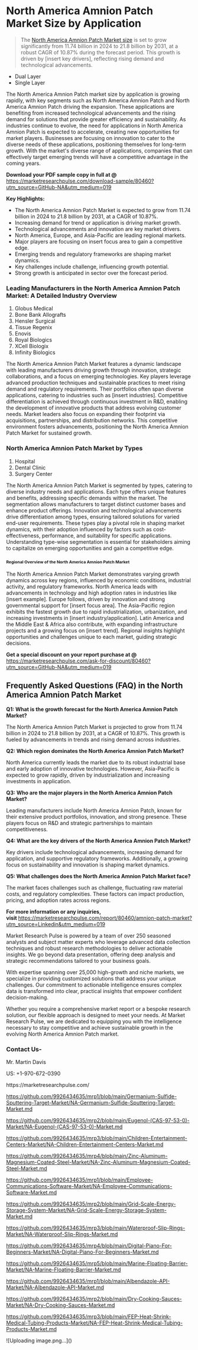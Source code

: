 <h1>North America Amnion Patch Market&nbsp;Size by Application</h1><blockquote><p>The <a href="https://marketresearchpulse.com/download-sample/80460?utm_source=GitHub-NA&amp;utm_medium=019">North America Amnion Patch Market size</a> is set to grow significantly from 11.74 billion in 2024 to 21.8 billion by 2031, at a robust CAGR of 10.87% during the forecast period. This growth is driven by [insert key drivers], reflecting rising demand and technological advancements.</p></blockquote><ul><li>Dual Layer<li> Single Layer</li></ul><p>The North America Amnion Patch market size by application is growing rapidly, with key segments such as North America Amnion Patch and North America Amnion Patch driving the expansion. These applications are benefiting from increased technological advancements and the rising demand for solutions that provide greater efficiency and sustainability. As industries continue to evolve, the need for applications in North America Amnion Patch is expected to accelerate, creating new opportunities for market players. Businesses are focusing on innovation to cater to the diverse needs of these applications, positioning themselves for long-term growth. With the market's diverse range of applications, companies that can effectively target emerging trends will have a competitive advantage in the coming years.</p><p><strong>Download your PDF sample copy in full at @ </strong><a href="https://marketresearchpulse.com/download-sample/80460?utm_source=GitHub-NA&amp;utm_medium=019">https://marketresearchpulse.com/download-sample/80460?utm_source=GitHub-NA&amp;utm_medium=019</a></p><p><strong>Key Highlights: </strong></p><ul><li>The North America Amnion Patch Market is expected to grow from 11.74 billion in 2024 to 21.8 billion by 2031, at a CAGR of 10.87%.</li><li>Increasing demand for trend or application is driving market growth.</li><li>Technological advancements and innovation are key market drivers.</li><li>North America, Europe, and Asia-Pacific are leading regional markets.</li><li>Major players are focusing on insert focus area to gain a competitive edge.</li><li>Emerging trends and regulatory frameworks are shaping market dynamics.</li><li>Key challenges include challenge, influencing growth potential.</li><li>Strong growth is anticipated in sector over the forecast period.</li></ul><h3>Leading Manufacturers in the North America Amnion Patch Market: A Detailed Industry Overview</h3><ol><li>Globus Medical</li><li>Bone Bank Allografts</li><li>Hensler Surgical</li><li>Tissue Regenix</li><li>Enovis</li><li>Royal Biologics</li><li>XCell Biologix</li><li>Infinity Biologics</li></ol><div class="flex max-w-full flex-col flex-grow"><div class="min-h-8 text-message flex w-full flex-col items-end gap-2 whitespace-normal break-words [.text-message+&amp;]:mt-5" dir="auto" data-message-author-role="assistant" data-message-id="fd8432e4-4910-450d-b182-61b7bfb0a01f" data-message-model-slug="gpt-4o"><div class="flex w-full flex-col gap-1 empty:hidden first:pt-[3px]"><div class="markdown prose w-full break-words dark:prose-invert light"><p>The North America Amnion Patch Market features a dynamic landscape with leading manufacturers driving growth through innovation, strategic collaborations, and a focus on emerging technologies. Key players leverage advanced production techniques and sustainable practices to meet rising demand and regulatory requirements. Their portfolios often span diverse applications, catering to industries such as [insert industries]. Competitive differentiation is achieved through continuous investment in R&amp;D, enabling the development of innovative products that address evolving customer needs. Market leaders also focus on expanding their footprint via acquisitions, partnerships, and distribution networks. This competitive environment fosters advancements, positioning the North America Amnion Patch Market for sustained growth.</p></div></div></div></div><h3>North America Amnion Patch Market by Types</h3><ol><li>Hospital<li> Dental Clinic<li> Surgery Center</li></ol><div class="flex max-w-full flex-col flex-grow"><div class="min-h-8 text-message flex w-full flex-col items-end gap-2 whitespace-normal break-words [.text-message+&amp;]:mt-5" dir="auto" data-message-author-role="assistant" data-message-id="084470be-0bb7-4664-bddf-5156b4f41249" data-message-model-slug="gpt-4o-mini"><div class="flex w-full flex-col gap-1 empty:hidden first:pt-[3px]"><div class="markdown prose w-full break-words dark:prose-invert light"><p>The North America Amnion Patch Market is segmented by types, catering to diverse industry needs and applications. Each type offers unique features and benefits, addressing specific demands within the market. The segmentation allows manufacturers to target distinct customer bases and enhance product offerings. Innovation and technological advancements drive differentiation among types, ensuring tailored solutions for varied end-user requirements. These types play a pivotal role in shaping market dynamics, with their adoption influenced by factors such as cost-effectiveness, performance, and suitability for specific applications. Understanding type-wise segmentation is essential for stakeholders aiming to capitalize on emerging opportunities and gain a competitive edge.</p></div></div></div></div><h3><span style="font-size: 11px;">Regional Overview of the North America Amnion Patch Market</span></h3><div class="flex max-w-full flex-col flex-grow"><div class="min-h-8 text-message flex w-full flex-col items-end gap-2 whitespace-normal break-words [.text-message+&amp;]:mt-5" dir="auto" data-message-author-role="assistant" data-message-id="e9038762-ce64-4e30-91c9-9bd413514231" data-message-model-slug="gpt-4o-mini"><div class="flex w-full flex-col gap-1 empty:hidden first:pt-[3px]"><div class="markdown prose w-full break-words dark:prose-invert light"><p>The North America Amnion Patch Market demonstrates varying growth dynamics across key regions, influenced by economic conditions, industrial activity, and regulatory frameworks. North America leads with advancements in technology and high adoption rates in industries like [insert example]. Europe follows, driven by innovation and strong governmental support for [insert focus area]. The Asia-Pacific region exhibits the fastest growth due to rapid industrialization, urbanization, and increasing investments in [insert industry/application]. Latin America and the Middle East &amp; Africa also contribute, with expanding infrastructure projects and a growing focus on [insert trend]. Regional insights highlight opportunities and challenges unique to each market, guiding strategic decisions.</p></div></div></div></div><p><strong>Get a special discount on your report purchase at @ </strong><a href="https://marketresearchpulse.com/ask-for-discount/80460?utm_source=GitHub-NA&amp;utm_medium=019">https://marketresearchpulse.com/ask-for-discount/80460?utm_source=GitHub-NA&amp;utm_medium=019</a></p><h2>Frequently Asked Questions (FAQ) in the North America Amnion Patch Market</h2><p><strong>Q1: What is the growth forecast for the North America Amnion Patch Market?</strong></p><p>The North America Amnion Patch Market is projected to grow from 11.74 billion in 2024 to 21.8 billion by 2031, at a CAGR of 10.87%. This growth is fueled by advancements in trends and rising demand across industries.</p><p><strong>Q2: Which region dominates the North America Amnion Patch Market?</strong></p><p>North America currently leads the market due to its robust industrial base and early adoption of innovative technologies. However, Asia-Pacific is expected to grow rapidly, driven by industrialization and increasing investments in application.</p><p><strong>Q3: Who are the major players in the North America Amnion Patch Market?</strong></p><p>Leading manufacturers include North America Amnion Patch, known for their extensive product portfolios, innovation, and strong presence. These players focus on R&amp;D and strategic partnerships to maintain competitiveness.</p><p><strong>Q4: What are the key drivers of the North America Amnion Patch Market?</strong></p><p>Key drivers include technological advancements, increasing demand for application, and supportive regulatory frameworks. Additionally, a growing focus on sustainability and innovation is shaping market dynamics.</p><p><strong>Q5: What challenges does the North America Amnion Patch Market face?</strong></p><p>The market faces challenges such as challenge, fluctuating raw material costs, and regulatory complexities. These factors can impact production, pricing, and adoption rates across regions.</p><p><strong>For more information or any inquiries, visit&nbsp;</strong><a href="https://marketresearchpulse.com/report/80460/amnion-patch-market?utm_source=Linkedin&utm_medium=019">https://marketresearchpulse.com/report/80460/amnion-patch-market?utm_source=Linkedin&utm_medium=019</a></p><p>Market Research Pulse is powered by a team of over 250 seasoned analysts and subject matter experts who leverage advanced data collection techniques and robust research methodologies to deliver actionable insights. We go beyond data presentation, offering deep analysis and strategic recommendations tailored to your business goals.</p><p>With expertise spanning over 25,000 high-growth and niche markets, we specialize in providing customized solutions that address your unique challenges. Our commitment to actionable intelligence ensures complex data is transformed into clear, practical insights that empower confident decision-making.</p><p>Whether you require a comprehensive market report or a bespoke research solution, our flexible approach is designed to meet your needs. At Market Research Pulse, we are dedicated to equipping you with the intelligence necessary to stay competitive and achieve sustainable growth in the evolving North America Amnion Patch market.</p><h3><strong>Contact Us-</strong></h3><p>Mr. Martin Davis</p><p>US: +1-970-672-0390</p><p>https://marketresearchpulse.com/</p><p><a href="https://github.com/9926434635/mrp1/blob/main/Germanium-Sulfide-Sputtering-Target-Market/NA-Germanium-Sulfide-Sputtering-Target-Market.md">https://github.com/9926434635/mrp1/blob/main/Germanium-Sulfide-Sputtering-Target-Market/NA-Germanium-Sulfide-Sputtering-Target-Market.md</a></p><p><a href="https://github.com/9926434635/mrp2/blob/main/Eugenol-(CAS-97-53-0)-Market/NA-Eugenol-(CAS-97-53-0)-Market.md">https://github.com/9926434635/mrp2/blob/main/Eugenol-(CAS-97-53-0)-Market/NA-Eugenol-(CAS-97-53-0)-Market.md</a></p><p><a href="https://github.com/9926434635/mrp3/blob/main/Children-Entertainment-Centers-Market/NA-Children-Entertainment-Centers-Market.md">https://github.com/9926434635/mrp3/blob/main/Children-Entertainment-Centers-Market/NA-Children-Entertainment-Centers-Market.md</a></p><p><a href="https://github.com/9926434635/mrp4/blob/main/Zinc-Aluminum-Magnesium-Coated-Steel-Market/NA-Zinc-Aluminum-Magnesium-Coated-Steel-Market.md">https://github.com/9926434635/mrp4/blob/main/Zinc-Aluminum-Magnesium-Coated-Steel-Market/NA-Zinc-Aluminum-Magnesium-Coated-Steel-Market.md</a></p><p><a href="https://github.com/9926434635/mrp1/blob/main/Employee-Communications-Software-Market/NA-Employee-Communications-Software-Market.md">https://github.com/9926434635/mrp1/blob/main/Employee-Communications-Software-Market/NA-Employee-Communications-Software-Market.md</a></p><p><a href="https://github.com/9926434635/mrp2/blob/main/Grid-Scale-Energy-Storage-System-Market/NA-Grid-Scale-Energy-Storage-System-Market.md">https://github.com/9926434635/mrp2/blob/main/Grid-Scale-Energy-Storage-System-Market/NA-Grid-Scale-Energy-Storage-System-Market.md</a></p><p><a href="https://github.com/9926434635/mrp3/blob/main/Waterproof-Slip-Rings-Market/NA-Waterproof-Slip-Rings-Market.md">https://github.com/9926434635/mrp3/blob/main/Waterproof-Slip-Rings-Market/NA-Waterproof-Slip-Rings-Market.md</a></p><p><a href="https://github.com/9926434635/mrp4/blob/main/Digital-Piano-For-Beginners-Market/NA-Digital-Piano-For-Beginners-Market.md">https://github.com/9926434635/mrp4/blob/main/Digital-Piano-For-Beginners-Market/NA-Digital-Piano-For-Beginners-Market.md</a></p><p><a href="https://github.com/9926434635/mrp5/blob/main/Marine-Floating-Barrier-Market/NA-Marine-Floating-Barrier-Market.md">https://github.com/9926434635/mrp5/blob/main/Marine-Floating-Barrier-Market/NA-Marine-Floating-Barrier-Market.md</a></p><p><a href="https://github.com/9926434635/mrp1/blob/main/Albendazole-API-Market/NA-Albendazole-API-Market.md">https://github.com/9926434635/mrp1/blob/main/Albendazole-API-Market/NA-Albendazole-API-Market.md</a></p><p><a href="https://github.com/9926434635/mrp2/blob/main/Dry-Cooking-Sauces-Market/NA-Dry-Cooking-Sauces-Market.md">https://github.com/9926434635/mrp2/blob/main/Dry-Cooking-Sauces-Market/NA-Dry-Cooking-Sauces-Market.md</a></p><p><a href="https://github.com/9926434635/mrp3/blob/main/FEP-Heat-Shrink-Medical-Tubing-Products-Market/NA-FEP-Heat-Shrink-Medical-Tubing-Products-Market.md">https://github.com/9926434635/mrp3/blob/main/FEP-Heat-Shrink-Medical-Tubing-Products-Market/NA-FEP-Heat-Shrink-Medical-Tubing-Products-Market.md</a></p>
![Uploading image.png…]()
